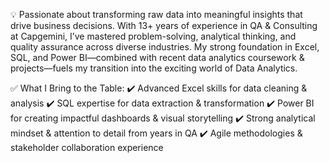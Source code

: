 💡 Passionate about transforming raw data into meaningful insights that drive business decisions.
With 13+ years of experience in QA & Consulting at Capgemini, I’ve mastered problem-solving, analytical thinking, and quality assurance across diverse industries. My strong foundation in Excel, SQL, and Power BI—combined with recent data analytics coursework & projects—fuels my transition into the exciting world of Data Analytics.

✅ What I Bring to the Table:
✔️ Advanced Excel skills for data cleaning & analysis
✔️ SQL expertise for data extraction & transformation
✔️ Power BI for creating impactful dashboards & visual storytelling
✔️ Strong analytical mindset & attention to detail from years in QA
✔️ Agile methodologies & stakeholder collaboration experience
